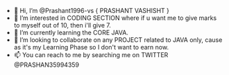 - 👋 Hi, I’m @Prashant1996-vs { PRASHANT VASHISHT }
- 👀 I’m interested in CODING SECTION where if u want me to give marks to myself out of 10, then i'll give 7.
- 🌱 I’m currently learning the CORE JAVA.
- 💞️ I’m looking to collaborate on any PROJECT related to JAVA only, cause as it's my Learning Phase so I don't want to earn now.
- 📫 You can reach to me by searching me on TWITTER @PRASHAN35994359
